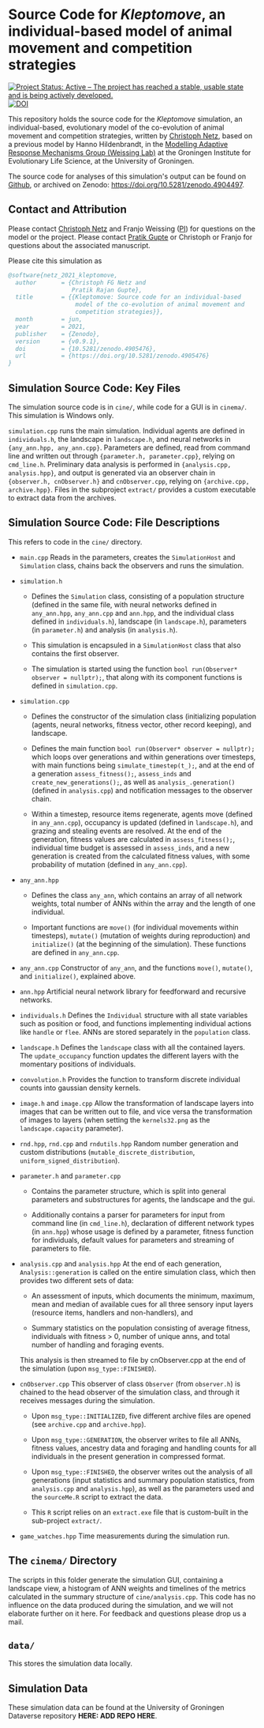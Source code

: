 # Source Code for _Kleptomove_, an individual-based model of animal movement and competition strategies

[![Project Status: Active – The project has reached a stable, usable state and is being actively developed.](https://www.repostatus.org/badges/latest/active.svg)](https://www.repostatus.org/#active)
[![DOI](https://zenodo.org/badge/DOI/10.5281/zenodo.4905475.svg)](https://doi.org/10.5281/zenodo.4905475)

This repository holds the source code for the _Kleptomove_ simulation, an individual-based, evolutionary model of the co-evolution of animal movement and competition strategies, written by [Christoph Netz](https://www.rug.nl/staff/c.f.g.netz/), based on a previous model by Hanno Hildenbrandt, in the [Modelling Adaptive Response Mechanisms Group (Weissing Lab)](https://www.marmgroup.eu/) at the Groningen Institute for Evolutionary Life Science, at the University of Groningen.

The source code for analyses of this simulation's output can be found on [Github](https://github.com/pratikunterwegs/kleptomove-ms), or archived on Zenodo: https://doi.org/10.5281/zenodo.4904497.

## Contact and Attribution

Please contact [Christoph Netz](c.f.g.netz@rug.nl) and Franjo Weissing ([PI](f.j.weissing@rug.nl)) for questions on the model or the project.
Please contact [Pratik Gupte](p.r.gupte@rug.nl) or Christoph or Franjo for questions about the associated manuscript.

Please cite this simulation as

```bibtex
@software{netz_2021_kleptomove,
  author       = {Christoph FG Netz and
                  Pratik Rajan Gupte},
  title        = {{Kleptomove: Source code for an individual-based 
                   model of the co-evolution of animal movement and
                   competition strategies}},
  month        = jun,
  year         = 2021,
  publisher    = {Zenodo},
  version      = {v0.9.1},
  doi          = {10.5281/zenodo.4905476},
  url          = {https://doi.org/10.5281/zenodo.4905476}
}
```

## Simulation Source Code: Key Files

The simulation source code is in `cine/`, while code for a GUI is in `cinema/`. This simulation is Windows only.

`simulation.cpp` runs the main simulation. Individual agents are defined in `individuals.h`, the landscape in `landscape.h`, and neural networks in `{any_ann.hpp, any_ann.cpp}`. Parameters are defined, read from command line and 
written out through `{parameter.h, parameter.cpp}`, relying on `cmd_line.h`. Preliminary data analysis is performed in `{analysis.cpp, analysis.hpp}`, and output is generated via an observer chain in `{observer.h, cnObserver.h}` and `cnObserver.cpp`, relying on `{archive.cpp, archive.hpp}`.
Files in the subproject `extract/` provides a custom executable to extract data from the archives. 

## Simulation Source Code: File Descriptions

This refers to code in the `cine/` directory.

- `main.cpp` Reads in the parameters, creates the `SimulationHost` and `Simulation` class, chains back the observers and runs the simulation.

- `simulation.h` 
    
    - Defines the `Simulation` class, consisting of a population structure (defined in the same file, with neural networks defined in `any_ann.hpp`, `any_ann.cpp` and `ann.hpp`, and the individual class defined in `individuals.h`), landscape (in `landscape.h`), parameters (in `parameter.h`) and analysis (in `analysis.h`). 
    
    - This simulation is encapsuled in a `SimulationHost` class that also contains the first observer.

    - The simulation is started using the function `bool run(Observer* observer = nullptr);`, that along with its component functions is defined in `simulation.cpp`.

- `simulation.cpp` 

    - Defines the constructor of the simulation class (initializing population (agents, neural networks, fitness vector, other record keeping), and landscape. 
    
    - Defines the main function `bool run(Observer* observer = nullptr);` which loops over generations and within generations over timesteps, with main functions being `simulate_timestep(t_);`, and at the end of a generation `assess_fitness();`, `assess_inds` and `create_new_generations();`, as well as `analysis_.generation()` (defined in `analysis.cpp`) and notification messages to the observer chain.

    - Within a timestep, resource items regenerate, agents move (defined in `any_ann.cpp`), occupancy is updated (defined in `landscape.h`), and grazing and stealing events are resolved. At the end of the generation, fitness values are calculated in `assess_fitness();`, individual time budget is assessed in `assess_inds`, and a new generation is created from the calculated fitness values, with some probability of mutation (defined in `any_ann.cpp`).

- `any_ann.hpp` 
    
    - Defines the class `any_ann`, which contains an array of all network weights, total number of ANNs within the array and the length of one individual.

    - Important functions are `move()` (for individual movements within timesteps), `mutate()` (mutation of weights during reproduction) and `initialize()` (at the beginning of the simulation). These functions are defined in `any_ann.cpp`.

- `any_ann.cpp` Constructor of `any_ann`, and the functions `move()`, `mutate()`, and `initialize()`, explained above.

- `ann.hpp` Artificial neural network library for feedforward and recursive networks.

- `individuals.h` Defines the `Individual` structure with all state variables such as position or food, and functions implementing individual actions like `handle` or `flee`. ANNs are stored separately in the `population` class.

- `landscape.h` Defines the `landscape` class with all the contained layers. The `update_occupancy` function updates the different layers with the momentary positions of individuals. 

- `convolution.h` Provides the function to transform discrete individual counts into gaussian density kernels.

- `image.h` and `image.cpp` Allow the transformation of landscape layers into images that can be written out to file, and vice versa the transformation of images to layers (when setting the `kernels32.png` as the `landscape.capacity` parameter).

- `rnd.hpp`, `rnd.cpp` and `rndutils.hpp` Random number generation and custom distributions (`mutable_discrete_distribution`, `uniform_signed_distribution`).

- `parameter.h` and `parameter.cpp` 

    - Contains the parameter structure, which is split into general parameters and substructures for agents, the landscape and the gui. 
    
    - Additionally contains a parser for parameters for input from command line (in `cmd_line.h`), declaration of different network types (in `ann.hpp`) whose usage is defined by a parameter, fitness function for individuals, default values for parameters and streaming of parameters to file.

- `analysis.cpp` and `analysis.hpp` At the end of each generation, `Analysis::generation` is called on the entire simulation class, which then provides two different sets of data: 
    
    - An assessment of inputs, which documents the minimum, maximum, mean and median of available cues for all three sensory input layers (resource items, handlers and non-handlers), and 
    
    - Summary statistics on the population consisting of average fitness, individuals with fitness > 0, number of unique anns, and total number of handling and foraging events.

    This analysis is then streamed to file by cnObserver.cpp at the end of the simulation (upon `msg_type::FINISHED`).

- `cnObserver.cpp` This observer of class `Observer` (from `observer.h`) is chained to the head observer of the simulation class, and through it receives messages during the simulation. 

    - Upon `msg_type::INITIALIZED`, five different archive files are opened (see `archive.cpp` and `archive.hpp`).

    - Upon `msg_type::GENERATION`, the observer writes to file all ANNs, fitness values, ancestry data and foraging and handling counts for all individuals in the present generation in compressed format.

    - Upon `msg_type::FINISHED`, the observer writes out the analysis of all generations (input statistics and summary population statistics, from `analysis.cpp` and `analysis.hpp`), as well as the parameters used and the `sourceMe.R` script to extract the data.

    - This `R` script relies on an `extract.exe` file that is custom-built in the sub-project `extract/`.

- `game_watches.hpp` Time measurements during the simulation run.

## The `cinema/` Directory

The scripts in this folder generate the simulation GUI, containing a landscape view, a histogram of ANN weights and timelines of the metrics calculated in the summary structure of `cine/analysis.cpp`.
This code has no influence on the data produced during the simulation, and we will not elaborate further on it here. For feedback and questions please drop us a mail. 

## `data/`

This stores the simulation data locally.

## Simulation Data

These simulation data can be found at the University of Groningen Dataverse repository **HERE: ADD REPO HERE**.
